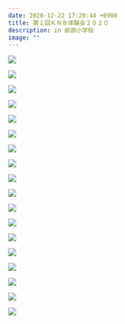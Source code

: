 ```yaml
---
date: 2020-12-22 17:20:44 +0900
title: 第１回ＫＮＢ体験会２０２０
description: in 畝部小学校
image: ""
---
```

![](/images/体験会1-1.jpg)

![](/images/体験会1-2.jpg)

![](/images/体験会1-3.jpg)

![](/images/体験会1-4.jpg)

![](/images/体験会1-5.jpg)

![](/images/体験会1-6.jpg)

![](/images/体験会1-7.jpg)

![](/images/体験会1-8.jpg)

![](/images/体験会1-9.jpg)

![](/images/体験会1-10.jpg)

![](/images/体験会1-11.jpg)

![](/images/体験会1-12.jpg)

![](/images/体験会1-13.jpg)

![](/images/体験会1-14.jpg)

![](/images/体験会1-15.jpg)

![](/images/体験会1-16.jpg)

![](/images/体験会1-17.jpg)

![](/images/体験会1-18.jpg)